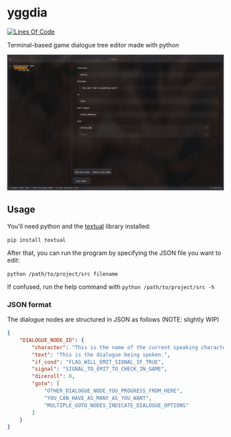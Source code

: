 # yggdia
[![Lines Of Code](https://tokei.rs/b1/github/kofu145/yggdia?category=code)](https://github.com/kofu145/yggdia)

Terminal-based game dialogue tree editor made with python

![](resources/image.png)

## Usage
You'll need python and the [textual](https://textual.textualize.io/) library installed:

```pip install textual```

After that, you can run the program by specifying the JSON file you want to edit:

```python /path/to/project/src filename```

If confused, run the help command with ```python /path/to/project/src -h```

### JSON format
The dialogue nodes are structured in JSON as follows (NOTE: slightly WIP)

```json
{
    "DIALOGUE_NODE_ID": {
        "character": "This is the name of the current speaking character.",
        "text": "This is the dialogue being spoken.",
        "if_cond": "FLAG_WILL_EMIT_SIGNAL_IF_TRUE",
        "signal": "SIGNAL_TO_EMIT_TO_CHECK_IN_GAME",
        "diceroll": 0,
        "goto": [
            "OTHER_DIALOGUE_NODE_YOU_PROGRESS_FROM_HERE",
            "YOU_CAN_HAVE_AS_MANY_AS_YOU_WANT",
            "MULTIPLE_GOTO_NODES_INDICATE_DIALOGUE_OPTIONS"
        ]
    }
}
```

